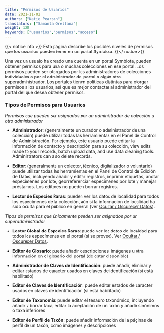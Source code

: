 ```yaml
---
title: "Permisos de Usuarios"
date: 2021-11-02
authors: ["Katie Pearson"]
translators: ["Samanta Orellana"]
weight: 120
keywords: ["usuarios","permisos","acceso"]
---
```


{{< notice info >}}
  Esta página describe los posibles niveles de permisos que los usuarios pueden tener en un portal Symbiota.
{{</ notice >}}

Una vez un usuaio ha creado una cuenta en un portal Symbiota, pueden obtener permisos para una o muchas colecciones en ese portal. Los permisos pueden ser otorgados por los administradores de colecciones individuales o por el administrador del portal o algún otro superadministrador. Los portales tienen políticas distintas para otorgar permisos a los usuarios, así que es mejor contactar al administrador del portal del que desea obtener permisos.

### Tipos de Permisos para Usuarios

_Permisos que pueden ser asignados por un administrador de colección u otro administrador_

* **Administrador**: (generalmente un curador o administrador de una colección) puede utilizar todas las herramientas en el Panel de Control de Administración. Por ejemplo, este usuario puede editar la información de contacto y descripción para su colección, view edits made to your records, batch upload data, and use data cleaning tools. Administrators can also delete records.

* **Editor**: (generalmente un colector, técnico, digitalizador o voluntario) puede utilizar todas las herramientas en el Panel de Control de Edición de Datos, incluyendo añadir y editar registros, imprimir etiquetas, anotar especímenes por lote, georreferenciar especímenes por lote y manejar préstamos. Los editores no pueden borrar registros.

* **Lector de Especies Raras**: pueden ver los datos de localidad para todos los especímenes de la colección, aún si la información de localidad ha sido oculta para el público en general (ver [Ocultar / Oscurecer Datos](https://biokic.github.io/symbiota-docs/es/coll_manager/data_publishing/redaction/)).

_Tipos de permisos que únicamente pueden ser asignados por un superadministrador_

* **Lector Global de Especies Raras**: puede ver los datos de localdad para todos los especímenes en el portal (si se provee). Ver [Ocultar / Oscurecer Datos](https://biokic.github.io/symbiota-docs/es/coll_manager/data_publishing/redaction/).

* **Editor de Glosario**: puede añadir descripciones, imágenes u otra información en el glosario del portal (de estar disponible)

* **Administrador de Claves de Identificación**: puede añadir, eliminar y editar estados de caracter usados en claves de identificación (si está habilitado)

* **Editor de Claves de Identificación**: puede editar estados de caracter usados en claves de identificación (si está habilitado)

* **Editor de Taxonomía**: puede editar el tesauro taxonómico, incluyendo añadir y borrar taxa, editar la aceptación de un taxón y añadir sinónimos o taxa inferiores

* **Editor de Perfil de Taxón**: puede añadir información de la páginas de perfil de un taxón, como imágenes y descripciones
